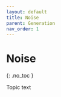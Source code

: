 ```yaml
---
layout: default
title: Noise
parent: Generation
nav_order: 1
---
```


# Noise
{: .no_toc }

Topic text
